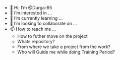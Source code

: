  - 👋 Hi, I’m @Durga-95
- 👀 I’m interested in ...
- 🌱 I’m currently learning ...
- 💞️ I’m looking to collaborate on ...
- 📫 How to reach me ...
  - How to futher move on the project
  - Whats repository?
  - From where we take a project from the work?
  - Who will Guide me while doing Training Period?
    
<!---
Durga-95/Durga-95 is a ✨ special ✨ repository because its `README.md` (this file) appears on your GitHub profile.
You can click the Preview link to take a look at your changes.
--->

